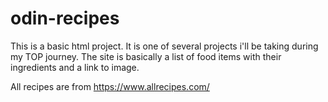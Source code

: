 # odin-recipes
This is a basic html project. It is one of several projects i'll be taking during my TOP journey.
The site is basically a list of food items with their ingredients and a link to image.

All recipes are from https://www.allrecipes.com/
